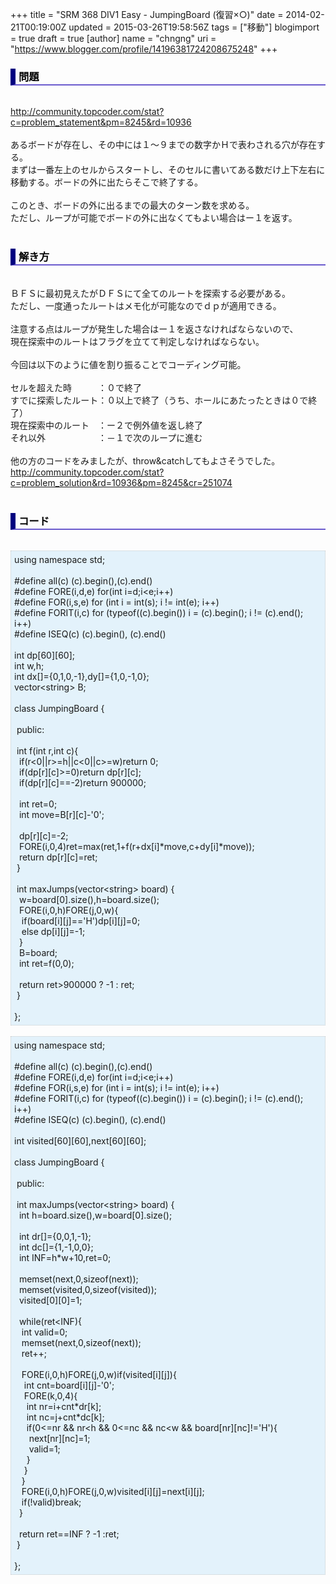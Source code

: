+++
title = "SRM 368 DIV1 Easy - JumpingBoard (復習×○)"
date = 2014-02-21T00:19:00Z
updated = 2015-03-26T19:58:56Z
tags = ["移動"]
blogimport = true 
draft = true
[author]
	name = "chngng"
	uri = "https://www.blogger.com/profile/14196381724208675248"
+++

<div dir="ltr" style="text-align: left;" trbidi="on"><h3 style="border-bottom: 2px solid slateblue; border-left: 8px solid navy; color: black; padding: 0px 0px 1px 5px;">問題 </h3><br /><a href="http://community.topcoder.com/stat?c=problem_statement&amp;pm=8245&amp;rd=10936" target="_blank">http://community.topcoder.com/stat?c=problem_statement&amp;pm=8245&amp;rd=10936</a><br /><br />あるボードが存在し、その中には１～９までの数字かＨで表わされる穴が存在する。<br />まずは一番左上のセルからスタートし、そのセルに書いてある数だけ上下左右に移動する。ボードの外に出たらそこで終了する。<br /><br />このとき、ボードの外に出るまでの最大のターン数を求める。<br />ただし、ループが可能でボードの外に出なくてもよい場合はー１を返す。<br /><br /><h3 style="border-bottom: 2px solid slateblue; border-left: 8px solid navy; color: black; padding: 0px 0px 1px 5px;">解き方 </h3><br />ＢＦＳに最初見えたがＤＦＳにて全てのルートを探索する必要がある。<br />ただし、一度通ったルートはメモ化が可能なのでｄｐが適用できる。<br /><br />注意する点はループが発生した場合はー１を返さなければならないので、<br />現在探索中のルートはフラグを立てて判定しなければならない。<br /><br />今回は以下のように値を割り振ることでコーディング可能。<br /><br />セルを超えた時　　　：０で終了<br />すでに探索したルート：０以上で終了（うち、ホールにあたったときは０で終了）<br />現在探索中のルート　：ー２で例外値を返し終了<br />それ以外　　　　　　：－１で次のループに進む<br /><br />他の方のコードをみましたが、throw&amp;catchしてもよさそうでした。<br /><a href="http://community.topcoder.com/stat?c=problem_solution&amp;rd=10936&amp;pm=8245&amp;cr=251074" target="_blank">http://community.topcoder.com/stat?c=problem_solution&amp;rd=10936&amp;pm=8245&amp;cr=251074</a><br /><br /><h3 style="border-bottom: 2px solid slateblue; border-left: 8px solid navy; color: black; padding: 0px 0px 1px 5px;">コード </h3><br /><div style="background-color: #e3f2fb; border: 1px dotted #CCCCCC; padding: 5px;">using namespace std;<br /><br />#define all(c) (c).begin(),(c).end()<br />#define FORE(i,d,e) for(int i=d;i&lt;e;i++)<br />#define FOR(i,s,e) for (int i = int(s); i != int(e); i++)<br />#define FORIT(i,c) for (typeof((c).begin()) i = (c).begin(); i != (c).end(); i++)<br />#define ISEQ(c) (c).begin(), (c).end()<br /><br />int dp[60][60];<br />int w,h;<br />int dx[]={0,1,0,-1},dy[]={1,0,-1,0};<br />vector&lt;string&gt; B;<br /><br />class JumpingBoard {<br /><br /><span class="Apple-tab-span" style="white-space: pre;"> </span>public:<br /><br /><span class="Apple-tab-span" style="white-space: pre;"> </span>int f(int r,int c){<br /><span class="Apple-tab-span" style="white-space: pre;">  </span>if(r&lt;0||r&gt;=h||c&lt;0||c&gt;=w)return 0;<br /><span class="Apple-tab-span" style="white-space: pre;">  </span>if(dp[r][c]&gt;=0)return dp[r][c];<br /><span class="Apple-tab-span" style="white-space: pre;">  </span>if(dp[r][c]==-2)return 900000;<br /><br /><span class="Apple-tab-span" style="white-space: pre;">  </span>int ret=0;<br /><span class="Apple-tab-span" style="white-space: pre;">  </span>int move=B[r][c]-'0';<br /><br /><span class="Apple-tab-span" style="white-space: pre;">  </span>dp[r][c]=-2;<br /><span class="Apple-tab-span" style="white-space: pre;">  </span>FORE(i,0,4)ret=max(ret,1+f(r+dx[i]*move,c+dy[i]*move));<br /><span class="Apple-tab-span" style="white-space: pre;">  </span>return dp[r][c]=ret;<br /><span class="Apple-tab-span" style="white-space: pre;"> </span>}<br /><br /><span class="Apple-tab-span" style="white-space: pre;"> </span>int maxJumps(vector&lt;string&gt; board) {<br /><span class="Apple-tab-span" style="white-space: pre;">  </span>w=board[0].size(),h=board.size();<br /><span class="Apple-tab-span" style="white-space: pre;">  </span>FORE(i,0,h)FORE(j,0,w){<br /><span class="Apple-tab-span" style="white-space: pre;">   </span>if(board[i][j]=='H')dp[i][j]=0;<br /><span class="Apple-tab-span" style="white-space: pre;">   </span>else dp[i][j]=-1;<br /><span class="Apple-tab-span" style="white-space: pre;">  </span>}<br /><span class="Apple-tab-span" style="white-space: pre;">  </span>B=board;<br /><span class="Apple-tab-span" style="white-space: pre;">  </span>int ret=f(0,0);<br /><br /><span class="Apple-tab-span" style="white-space: pre;">  </span>return ret&gt;900000 ? -1 : ret;<br /><span class="Apple-tab-span" style="white-space: pre;"> </span>}<br /><br />};</div><br /><div style="background-color: #e3f2fb; border: 1px dotted #CCCCCC; padding: 5px;">using namespace std;<br /><br />#define all(c) (c).begin(),(c).end()<br />#define FORE(i,d,e) for(int i=d;i&lt;e;i++)<br />#define FOR(i,s,e) for (int i = int(s); i != int(e); i++)<br />#define FORIT(i,c) for (typeof((c).begin()) i = (c).begin(); i != (c).end(); i++)<br />#define ISEQ(c) (c).begin(), (c).end()<br /><br />int visited[60][60],next[60][60];<br /><br />class JumpingBoard {<br /><br /><span class="Apple-tab-span" style="white-space: pre;"> </span>public:<br /><br /><span class="Apple-tab-span" style="white-space: pre;"> </span>int maxJumps(vector&lt;string&gt; board) {<br /><span class="Apple-tab-span" style="white-space: pre;">  </span>int h=board.size(),w=board[0].size();<br /><br /><span class="Apple-tab-span" style="white-space: pre;">  </span>int dr[]={0,0,1,-1};<br /><span class="Apple-tab-span" style="white-space: pre;">  </span>int dc[]={1,-1,0,0};<br /><span class="Apple-tab-span" style="white-space: pre;">  </span>int INF=h*w+10,ret=0;<br /><br /><span class="Apple-tab-span" style="white-space: pre;">  </span>memset(next,0,sizeof(next));<br /><span class="Apple-tab-span" style="white-space: pre;">  </span>memset(visited,0,sizeof(visited));<br /><span class="Apple-tab-span" style="white-space: pre;">  </span>visited[0][0]=1;<br /><br /><span class="Apple-tab-span" style="white-space: pre;">  </span>while(ret&lt;INF){<br /><span class="Apple-tab-span" style="white-space: pre;">   </span>int valid=0;<br /><span class="Apple-tab-span" style="white-space: pre;">   </span>memset(next,0,sizeof(next));<br /><span class="Apple-tab-span" style="white-space: pre;">   </span>ret++;<br /><br /><span class="Apple-tab-span" style="white-space: pre;">   </span>FORE(i,0,h)FORE(j,0,w)if(visited[i][j]){<br /><span class="Apple-tab-span" style="white-space: pre;">    </span>int cnt=board[i][j]-'0';<br /><span class="Apple-tab-span" style="white-space: pre;">    </span>FORE(k,0,4){<br /><span class="Apple-tab-span" style="white-space: pre;">     </span>int nr=i+cnt*dr[k];<br /><span class="Apple-tab-span" style="white-space: pre;">     </span>int nc=j+cnt*dc[k];<br /><span class="Apple-tab-span" style="white-space: pre;">     </span>if(0&lt;=nr &amp;&amp; nr&lt;h &amp;&amp; 0&lt;=nc &amp;&amp; nc&lt;w &amp;&amp; board[nr][nc]!='H'){<br /><span class="Apple-tab-span" style="white-space: pre;">      </span>next[nr][nc]=1;<br /><span class="Apple-tab-span" style="white-space: pre;">      </span>valid=1;<br /><span class="Apple-tab-span" style="white-space: pre;">     </span>}<br /><span class="Apple-tab-span" style="white-space: pre;">    </span>}<br /><span class="Apple-tab-span" style="white-space: pre;">   </span>}<br /><span class="Apple-tab-span" style="white-space: pre;">   </span>FORE(i,0,h)FORE(j,0,w)visited[i][j]=next[i][j];<br /><span class="Apple-tab-span" style="white-space: pre;">   </span>if(!valid)break;<br /><span class="Apple-tab-span" style="white-space: pre;">  </span>}<br /><br /><span class="Apple-tab-span" style="white-space: pre;">  </span>return ret==INF ? -1 :ret;<br /><span class="Apple-tab-span" style="white-space: pre;"> </span>}<br /><br />};</div></div>
